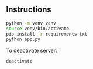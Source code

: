 ## Instructions
```bash
python -m venv venv
source venv/bin/activate
pip install -r requirements.txt
python app.py
```

To deactivate server:
```bash
deactivate
```



